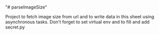 "# parseImageSize" 


Project to fetch image size from url and to write data in this sheet using asynchronous tasks.
Don't forget to set virtual env and to fill and add secret.py